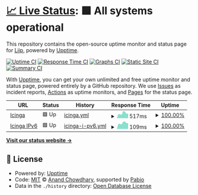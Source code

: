 # [📈 Live Status](https://liip.github.io/icinga-upptime): <!--live status--> **🟩 All systems operational**

This repository contains the open-source uptime monitor and status page for [Liip](https://jobs.liip.ch/), powered by [Upptime](https://github.com/upptime/upptime).

[![Uptime CI](https://github.com/liip/icinga-upptime/workflows/Uptime%20CI/badge.svg)](https://github.com/liip/icinga-upptime/actions?query=workflow%3A%22Uptime+CI%22)
[![Response Time CI](https://github.com/liip/icinga-upptime/workflows/Response%20Time%20CI/badge.svg)](https://github.com/liip/icinga-upptime/actions?query=workflow%3A%22Response+Time+CI%22)
[![Graphs CI](https://github.com/liip/icinga-upptime/workflows/Graphs%20CI/badge.svg)](https://github.com/liip/icinga-upptime/actions?query=workflow%3A%22Graphs+CI%22)
[![Static Site CI](https://github.com/liip/icinga-upptime/workflows/Static%20Site%20CI/badge.svg)](https://github.com/liip/icinga-upptime/actions?query=workflow%3A%22Static+Site+CI%22)
[![Summary CI](https://github.com/liip/icinga-upptime/workflows/Summary%20CI/badge.svg)](https://github.com/liip/icinga-upptime/actions?query=workflow%3A%22Summary+CI%22)

With [Upptime](https://upptime.js.org), you can get your own unlimited and free uptime monitor and status page, powered entirely by a GitHub repository. We use [Issues](https://github.com/liip/icinga-upptime/issues) as incident reports, [Actions](https://github.com/liip/icinga-upptime/actions) as uptime monitors, and [Pages](https://liip.github.io/icinga-upptime) for the status page.

<!--start: status pages-->
<!-- This summary is generated by Upptime (https://github.com/upptime/upptime) -->
<!-- Do not edit this manually, your changes will be overwritten -->
<!-- prettier-ignore -->
| URL | Status | History | Response Time | Uptime |
| --- | ------ | ------- | ------------- | ------ |
| <img alt="" src="https://icons.duckduckgo.com/ip3/icinga.liip.ch.ico" height="13"> [Icinga](https://icinga.liip.ch/.well-known/apache-healthz) | 🟩 Up | [icinga.yml](https://github.com/liip/icinga-upptime/commits/HEAD/history/icinga.yml) | <details><summary><img alt="Response time graph" src="./graphs/icinga/response-time-week.png" height="20"> 517ms</summary><br><a href="https://upptime.icinga.liip.ch/history/icinga"><img alt="Response time 698" src="https://img.shields.io/endpoint?url=https%3A%2F%2Fraw.githubusercontent.com%2Fliip%2Ficinga-upptime%2FHEAD%2Fapi%2Ficinga%2Fresponse-time.json"></a><br><a href="https://upptime.icinga.liip.ch/history/icinga"><img alt="24-hour response time 492" src="https://img.shields.io/endpoint?url=https%3A%2F%2Fraw.githubusercontent.com%2Fliip%2Ficinga-upptime%2FHEAD%2Fapi%2Ficinga%2Fresponse-time-day.json"></a><br><a href="https://upptime.icinga.liip.ch/history/icinga"><img alt="7-day response time 517" src="https://img.shields.io/endpoint?url=https%3A%2F%2Fraw.githubusercontent.com%2Fliip%2Ficinga-upptime%2FHEAD%2Fapi%2Ficinga%2Fresponse-time-week.json"></a><br><a href="https://upptime.icinga.liip.ch/history/icinga"><img alt="30-day response time 563" src="https://img.shields.io/endpoint?url=https%3A%2F%2Fraw.githubusercontent.com%2Fliip%2Ficinga-upptime%2FHEAD%2Fapi%2Ficinga%2Fresponse-time-month.json"></a><br><a href="https://upptime.icinga.liip.ch/history/icinga"><img alt="1-year response time 698" src="https://img.shields.io/endpoint?url=https%3A%2F%2Fraw.githubusercontent.com%2Fliip%2Ficinga-upptime%2FHEAD%2Fapi%2Ficinga%2Fresponse-time-year.json"></a></details> | <details><summary><a href="https://upptime.icinga.liip.ch/history/icinga">100.00%</a></summary><a href="https://upptime.icinga.liip.ch/history/icinga"><img alt="All-time uptime 99.93%" src="https://img.shields.io/endpoint?url=https%3A%2F%2Fraw.githubusercontent.com%2Fliip%2Ficinga-upptime%2FHEAD%2Fapi%2Ficinga%2Fuptime.json"></a><br><a href="https://upptime.icinga.liip.ch/history/icinga"><img alt="24-hour uptime 100.00%" src="https://img.shields.io/endpoint?url=https%3A%2F%2Fraw.githubusercontent.com%2Fliip%2Ficinga-upptime%2FHEAD%2Fapi%2Ficinga%2Fuptime-day.json"></a><br><a href="https://upptime.icinga.liip.ch/history/icinga"><img alt="7-day uptime 100.00%" src="https://img.shields.io/endpoint?url=https%3A%2F%2Fraw.githubusercontent.com%2Fliip%2Ficinga-upptime%2FHEAD%2Fapi%2Ficinga%2Fuptime-week.json"></a><br><a href="https://upptime.icinga.liip.ch/history/icinga"><img alt="30-day uptime 100.00%" src="https://img.shields.io/endpoint?url=https%3A%2F%2Fraw.githubusercontent.com%2Fliip%2Ficinga-upptime%2FHEAD%2Fapi%2Ficinga%2Fuptime-month.json"></a><br><a href="https://upptime.icinga.liip.ch/history/icinga"><img alt="1-year uptime 99.93%" src="https://img.shields.io/endpoint?url=https%3A%2F%2Fraw.githubusercontent.com%2Fliip%2Ficinga-upptime%2FHEAD%2Fapi%2Ficinga%2Fuptime-year.json"></a></details>
| <img alt="" src="https://icons.duckduckgo.com/ip3/icinga.liip.ch.ico" height="13"> [Icinga IPv6](https://icinga.liip.ch/.well-known/apache-healthz) | 🟩 Up | [icinga-i-pv6.yml](https://github.com/liip/icinga-upptime/commits/HEAD/history/icinga-i-pv6.yml) | <details><summary><img alt="Response time graph" src="./graphs/icinga-i-pv6/response-time-week.png" height="20"> 109ms</summary><br><a href="https://upptime.icinga.liip.ch/history/icinga-i-pv6"><img alt="Response time 149" src="https://img.shields.io/endpoint?url=https%3A%2F%2Fraw.githubusercontent.com%2Fliip%2Ficinga-upptime%2FHEAD%2Fapi%2Ficinga-i-pv6%2Fresponse-time.json"></a><br><a href="https://upptime.icinga.liip.ch/history/icinga-i-pv6"><img alt="24-hour response time 109" src="https://img.shields.io/endpoint?url=https%3A%2F%2Fraw.githubusercontent.com%2Fliip%2Ficinga-upptime%2FHEAD%2Fapi%2Ficinga-i-pv6%2Fresponse-time-day.json"></a><br><a href="https://upptime.icinga.liip.ch/history/icinga-i-pv6"><img alt="7-day response time 109" src="https://img.shields.io/endpoint?url=https%3A%2F%2Fraw.githubusercontent.com%2Fliip%2Ficinga-upptime%2FHEAD%2Fapi%2Ficinga-i-pv6%2Fresponse-time-week.json"></a><br><a href="https://upptime.icinga.liip.ch/history/icinga-i-pv6"><img alt="30-day response time 114" src="https://img.shields.io/endpoint?url=https%3A%2F%2Fraw.githubusercontent.com%2Fliip%2Ficinga-upptime%2FHEAD%2Fapi%2Ficinga-i-pv6%2Fresponse-time-month.json"></a><br><a href="https://upptime.icinga.liip.ch/history/icinga-i-pv6"><img alt="1-year response time 149" src="https://img.shields.io/endpoint?url=https%3A%2F%2Fraw.githubusercontent.com%2Fliip%2Ficinga-upptime%2FHEAD%2Fapi%2Ficinga-i-pv6%2Fresponse-time-year.json"></a></details> | <details><summary><a href="https://upptime.icinga.liip.ch/history/icinga-i-pv6">100.00%</a></summary><a href="https://upptime.icinga.liip.ch/history/icinga-i-pv6"><img alt="All-time uptime 99.93%" src="https://img.shields.io/endpoint?url=https%3A%2F%2Fraw.githubusercontent.com%2Fliip%2Ficinga-upptime%2FHEAD%2Fapi%2Ficinga-i-pv6%2Fuptime.json"></a><br><a href="https://upptime.icinga.liip.ch/history/icinga-i-pv6"><img alt="24-hour uptime 100.00%" src="https://img.shields.io/endpoint?url=https%3A%2F%2Fraw.githubusercontent.com%2Fliip%2Ficinga-upptime%2FHEAD%2Fapi%2Ficinga-i-pv6%2Fuptime-day.json"></a><br><a href="https://upptime.icinga.liip.ch/history/icinga-i-pv6"><img alt="7-day uptime 100.00%" src="https://img.shields.io/endpoint?url=https%3A%2F%2Fraw.githubusercontent.com%2Fliip%2Ficinga-upptime%2FHEAD%2Fapi%2Ficinga-i-pv6%2Fuptime-week.json"></a><br><a href="https://upptime.icinga.liip.ch/history/icinga-i-pv6"><img alt="30-day uptime 100.00%" src="https://img.shields.io/endpoint?url=https%3A%2F%2Fraw.githubusercontent.com%2Fliip%2Ficinga-upptime%2FHEAD%2Fapi%2Ficinga-i-pv6%2Fuptime-month.json"></a><br><a href="https://upptime.icinga.liip.ch/history/icinga-i-pv6"><img alt="1-year uptime 99.93%" src="https://img.shields.io/endpoint?url=https%3A%2F%2Fraw.githubusercontent.com%2Fliip%2Ficinga-upptime%2FHEAD%2Fapi%2Ficinga-i-pv6%2Fuptime-year.json"></a></details>

<!--end: status pages-->

[**Visit our status website →**](https://liip.github.io/icinga-upptime)

## 📄 License

- Powered by: [Upptime](https://github.com/upptime/upptime)
- Code: [MIT](./LICENSE) © [Anand Chowdhary](https://anandchowdhary.com), supported by [Pabio](https://pabio.com)
- Data in the `./history` directory: [Open Database License](https://opendatacommons.org/licenses/odbl/1-0/)
